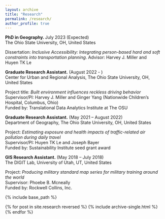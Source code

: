 ```yaml
---
layout: archive
title: "Research"
permalink: /research/
author_profile: true
---
```

<b>PhD in Geography. </b> July 2023 (Expected)
<br>The Ohio State University, OH, United States

Dissertation: <i>Inclusive Accessibility: Integrating person-based hard and soft constraints into transportation planning.</i>
Advisor: Harvey J. Miller and Huyen TK Le

<b>Graduate Research Assistant.</b> (August 2022 - )
<br>Center for Urban and Regional Analysis, The Ohio State University, OH, United States

Project title: <i>Built environment influences reckless driving behavior</i>
<br>Supervisor/PI: Harvey J. Miller and Ginger Yang (Nationwide Children’s Hospital, Columbus, Ohio)
<br>Funded by: Translational Data Analytics Institute at The OSU

<b>Graduate Research Assistant.</b>	(May 2021 – August 2022)
<br>Department of Geography, The Ohio State University, OH, United States

Project: <i>Estimating exposure and health impacts of traffic-related air pollution during daily travel</i>
<br>Supervisor/PI: Huyen TK Le and Joseph Bayer
<br>Funded by: Sustainability Institute seed grant award

<b>GIS Research Assistant.</b>	(May 2018 – July 2018)
<br>The DIGIT Lab, University of Utah, UT, United States

Project: <i>Producing military standard map series for military training around the world</i>
<br>Supervisor: Phoebe B. Mcneally
<br>Funded by: Rockwell Collins, Inc.


{% include base_path %}

{% for post in site.research reversed %}
  {% include archive-single.html %}
{% endfor %}
